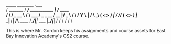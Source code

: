    _____             ________                 .___             
  /     \_______    /  _____/  ___________  __| _/____   ____  
 /  \ /  \_  __ \  /   \  ___ /  _ \_  __ \/ __ |/  _ \ /    \ 
/    Y    \  | \/  \    \_\  (  <_> )  | \/ /_/ (  <_> )   |  \
\____|__  /__| /\   \______  /\____/|__|  \____ |\____/|___|  /
        \/     \/          \/                  \/           \/ 


This is where Mr. Gordon keeps his assignments and course assets for East Bay
Innovation Academy's CS2 course.
